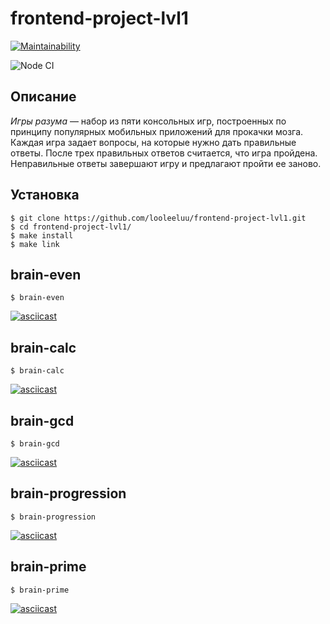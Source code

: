# frontend-project-lvl1
[![Maintainability](https://api.codeclimate.com/v1/badges/6065469a3fec8e7eb9c4/maintainability)](https://codeclimate.com/github/looleeluu/frontend-project-lvl1/maintainability)

![Node CI](https://github.com/looleeluu/frontend-project-lvl1/workflows/Node%20CI/badge.svg?event=push)

## Описание 

*Игры разума* — набор из пяти консольных игр, построенных по принципу популярных мобильных приложений для прокачки мозга. Каждая игра задает вопросы, на которые нужно дать правильные ответы. После трех правильных ответов считается, что игра пройдена. Неправильные ответы завершают игру и предлагают пройти ее заново.

## Установка
```
$ git clone https://github.com/looleeluu/frontend-project-lvl1.git
$ cd frontend-project-lvl1/
$ make install
$ make link
```

## brain-even
`$ brain-even`

[![asciicast](https://asciinema.org/a/350028.svg)](https://asciinema.org/a/350028)

## brain-calc
`$ brain-calc`

[![asciicast](https://asciinema.org/a/350029.svg)](https://asciinema.org/a/350029)

## brain-gcd
`$ brain-gcd`

[![asciicast](https://asciinema.org/a/350030.svg)](https://asciinema.org/a/350030)

## brain-progression
`$ brain-progression`

[![asciicast](https://asciinema.org/a/350031.svg)](https://asciinema.org/a/350031)

## brain-prime
`$ brain-prime`

[![asciicast](https://asciinema.org/a/350032.svg)](https://asciinema.org/a/350032)
